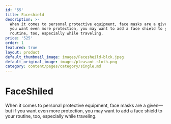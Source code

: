 ```yaml
---
id: '55'
title: Faceshield
description: >-
  When it comes to personal protective equipment, face masks are a given—but if
  you want even more protection, you may want to add a face shield to your
  routine, too, especially while traveling.
price: '525'
order: 1
featured: true
layout: product
default_thumbnail_image: images/Facesheild-blck.jpeg
default_original_image: images/pleasant-sloth.png
category: content/pages/category/single.md
---
```

# FaceShiled

When it comes to personal protective equipment, face masks are a given—but if you want even more protection, you may want to add a face shield to your routine, too, especially while traveling.
